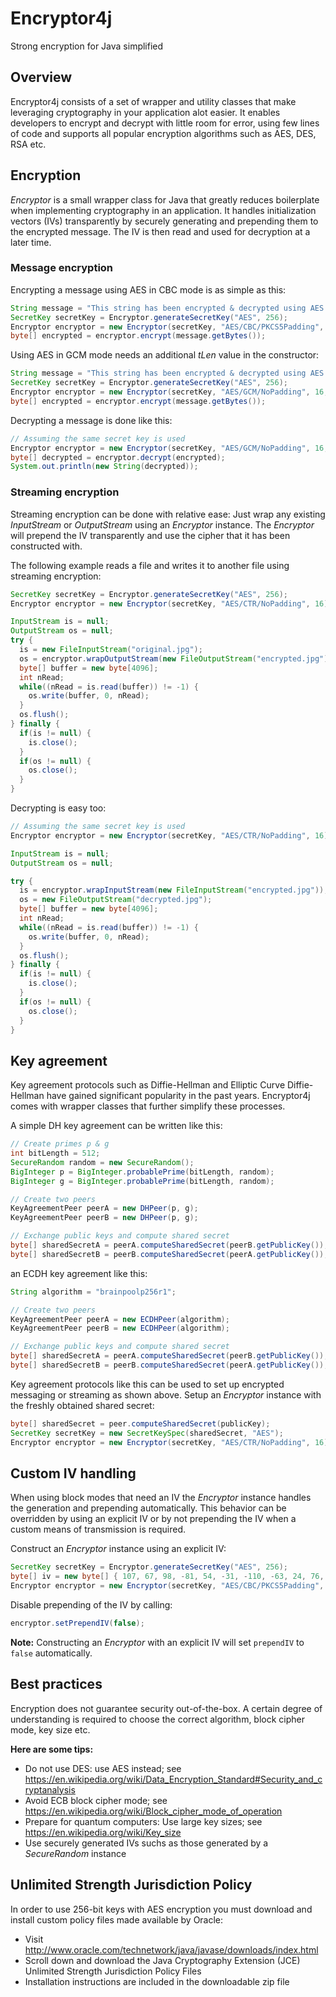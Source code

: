 # Encryptor4j
Strong encryption for Java simplified

## Overview
Encryptor4j consists of a set of wrapper and utility classes that make leveraging cryptography in your application alot easier.
It enables developers to encrypt and decrypt with little room for error, using few lines of code and supports all popular encryption algorithms such as AES, DES, RSA etc.

## Encryption
*Encryptor* is a small wrapper class for Java that greatly reduces boilerplate when implementing cryptography in an application.
It handles initialization vectors (IVs) transparently by securely generating and prepending them to the encrypted message. The IV is then read and used for decryption at a later time.

### Message encryption
Encrypting a message using AES in CBC mode is as simple as this:
```java
String message = "This string has been encrypted & decrypted using AES in Cipher Block Chaining mode";
SecretKey secretKey = Encryptor.generateSecretKey("AES", 256);
Encryptor encryptor = new Encryptor(secretKey, "AES/CBC/PKCS5Padding", 16);
byte[] encrypted = encryptor.encrypt(message.getBytes());
```

Using AES in GCM mode needs an additional *tLen* value in the constructor:
```java
String message = "This string has been encrypted & decrypted using AES in Galois Counter Mode";
SecretKey secretKey = Encryptor.generateSecretKey("AES", 256);
Encryptor encryptor = new Encryptor(secretKey, "AES/GCM/NoPadding", 16, 128);
byte[] encrypted = encryptor.encrypt(message.getBytes());
```

Decrypting a message is done like this:
```java
// Assuming the same secret key is used
Encryptor encryptor = new Encryptor(secretKey, "AES/GCM/NoPadding", 16, 128);
byte[] decrypted = encryptor.decrypt(encrypted);
System.out.println(new String(decrypted));
```

### Streaming encryption

Streaming encryption can be done with relative ease: Just wrap any existing *InputStream* or *OutputStream* using an *Encryptor* instance.
The *Encryptor* will prepend the IV transparently and use the cipher that it has been constructed with.

The following example reads a file and writes it to another file using streaming encryption:
```java
SecretKey secretKey = Encryptor.generateSecretKey("AES", 256);
Encryptor encryptor = new Encryptor(secretKey, "AES/CTR/NoPadding", 16);

InputStream is = null;
OutputStream os = null;
try {
  is = new FileInputStream("original.jpg");
  os = encryptor.wrapOutputStream(new FileOutputStream("encrypted.jpg"));
  byte[] buffer = new byte[4096];
  int nRead;
  while((nRead = is.read(buffer)) != -1) {
    os.write(buffer, 0, nRead);
  }
  os.flush();
} finally {
  if(is != null) {
    is.close();
  }
  if(os != null) {
    os.close();
  }
}
```

Decrypting is easy too:
```java
// Assuming the same secret key is used
Encryptor encryptor = new Encryptor(secretKey, "AES/CTR/NoPadding", 16);

InputStream is = null;
OutputStream os = null;

try {
  is = encryptor.wrapInputStream(new FileInputStream("encrypted.jpg"));
  os = new FileOutputStream("decrypted.jpg");
  byte[] buffer = new byte[4096];
  int nRead;
  while((nRead = is.read(buffer)) != -1) {
    os.write(buffer, 0, nRead);
  }
  os.flush();
} finally {
  if(is != null) {
    is.close();
  }
  if(os != null) {
    os.close();
  }
}
```

## Key agreement
Key agreement protocols such as Diffie-Hellman and Elliptic Curve Diffie-Hellman have gained significant popularity in the past years.
Encryptor4j comes with wrapper classes that further simplify these processes.

A simple DH key agreement can be written like this:
```java
// Create primes p & g
int bitLength = 512;
SecureRandom random = new SecureRandom();
BigInteger p = BigInteger.probablePrime(bitLength, random);
BigInteger g = BigInteger.probablePrime(bitLength, random);

// Create two peers
KeyAgreementPeer peerA = new DHPeer(p, g);
KeyAgreementPeer peerB = new DHPeer(p, g);

// Exchange public keys and compute shared secret
byte[] sharedSecretA = peerA.computeSharedSecret(peerB.getPublicKey());
byte[] sharedSecretB = peerB.computeSharedSecret(peerA.getPublicKey());
```

an ECDH key agreement like this:
```java
String algorithm = "brainpoolp256r1";

// Create two peers
KeyAgreementPeer peerA = new ECDHPeer(algorithm);
KeyAgreementPeer peerB = new ECDHPeer(algorithm);

// Exchange public keys and compute shared secret
byte[] sharedSecretA = peerA.computeSharedSecret(peerB.getPublicKey());
byte[] sharedSecretB = peerB.computeSharedSecret(peerA.getPublicKey());
```

Key agreement protocols like this can be used to set up encrypted messaging or streaming as shown above.
Setup an *Encryptor* instance with the freshly obtained shared secret:

```java
byte[] sharedSecret = peer.computeSharedSecret(publicKey);
SecretKey secretKey = new SecretKeySpec(sharedSecret, "AES");
Encryptor encryptor = new Encryptor(secretKey, "AES/CTR/NoPadding", 16);
```

## Custom IV handling
When using block modes that need an IV the *Encryptor* instance handles the generation and prepending automatically.
This behavior can be overridden by using an explicit IV or by not prepending the IV when a custom means of transmission is required.

Construct an *Encryptor* instance using an explicit IV:
```java
SecretKey secretKey = Encryptor.generateSecretKey("AES", 256);
byte[] iv = new byte[] { 107, 67, 98, -81, 54, -31, -110, -63, 24, 76, -12, -48, -55, 14, 15, 19 };
Encryptor encryptor = new Encryptor(secretKey, "AES/CBC/PKCS5Padding", iv);
```

Disable prepending of the IV by calling:
```java
encryptor.setPrependIV(false);
```

**Note:** Constructing an *Encryptor* with an explicit IV will set `prependIV` to `false` automatically.

## Best practices
Encryption does not guarantee security out-of-the-box. A certain degree of understanding is required to choose the correct algorithm, block cipher mode, key size etc.

**Here are some tips:**
* Do not use DES: use AES instead; see https://en.wikipedia.org/wiki/Data_Encryption_Standard#Security_and_cryptanalysis 
* Avoid ECB block cipher mode; see https://en.wikipedia.org/wiki/Block_cipher_mode_of_operation
* Prepare for quantum computers: Use large key sizes; see https://en.wikipedia.org/wiki/Key_size
* Use securely generated IVs suchs as those generated by a *SecureRandom* instance

## Unlimited Strength Jurisdiction Policy
In order to use 256-bit keys with AES encryption you must download and install custom policy files made available by Oracle:

* Visit http://www.oracle.com/technetwork/java/javase/downloads/index.html
* Scroll down and download the Java Cryptography Extension (JCE) Unlimited Strength Jurisdiction Policy Files
* Installation instructions are included in the downloadable zip file

